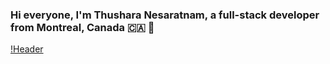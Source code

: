 ### Hi everyone, I'm Thushara Nesaratnam, a full-stack developer from Montreal, Canada 🇨🇦   👋
[!Header](https://github.com/ThusharaN2/ThusharaN2/blob/master/header.png)










<!--
**ThusharaN2/ThusharaN2** is a ✨ _special_ ✨ repository because its `README.md` (this file) appears on your GitHub profile.

Here are some ideas to get you started:

- 🔭 I’m currently working on ...
- 🌱 I’m currently learning ...
- 👯 I’m looking to collaborate on ...
- 🤔 I’m looking for help with ...
- 💬 Ask me about ...
- 📫 How to reach me: ...
- 😄 Pronouns: ...
- ⚡ Fun fact: ...
-->
